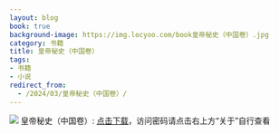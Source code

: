 ```yaml
---
layout: blog
book: true
background-image: https://img.locyoo.com/book皇帝秘史（中国卷）.jpg
category: 书籍
title: 皇帝秘史（中国卷）
tags:
- 书籍
- 小说
redirect_from:
  - /2024/03/皇帝秘史（中国卷）/
---
```

![](https://img.locyoo.com/book皇帝秘史（中国卷）.jpg)
皇帝秘史（中国卷）: <a name = "ref1" href="https://url18.ctfile.com/f/50983618-1345418608-bfefd1?p=3619">点击下载</a>，访问密码请点击右上方“关于”自行查看